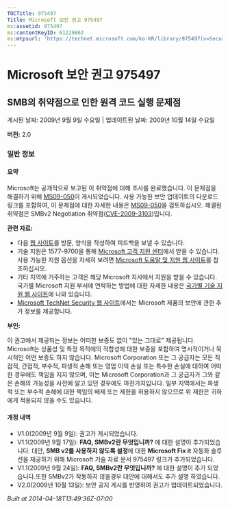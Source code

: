 ```yaml
---
TOCTitle: 975497
Title: Microsoft 보안 권고 975497
ms:assetid: 975497
ms:contentKeyID: 61229863
ms:mtpsurl: 'https://technet.microsoft.com/ko-KR/library/975497(v=Security.10)'
---
```


Microsoft 보안 권고 975497
==========================

SMB의 취약점으로 인한 원격 코드 실행 문제점
-------------------------------------------

게시된 날짜: 2009년 9월 9일 수요일 | 업데이트된 날짜: 2009년 10월 14일 수요일

**버전:** 2.0

### 일반 정보

#### 요약

Microsoft는 공개적으로 보고된 이 취약점에 대해 조사를 완료했습니다. 이 문제점을 해결하기 위해 [MS09-050](http://technet.microsoft.com/security/bulletin/ms09-050)이 게시되었습니다. 사용 가능한 보안 업데이트의 다운로드 링크를 포함하여, 이 문제점에 대한 자세한 내용은 [MS09-050](http://technet.microsoft.com/security/bulletin/ms09-050)을 검토하십시오. 해결된 취약점은 SMBv2 Negotiation 취약점([CVE-2009-3103](http://www.cve.mitre.org/cgi-bin/cvename.cgi?name=cve-2009-3103))입니다.

**관련 자료:**

-   다음 [웹 사이트](https://support.microsoft.com/common/survey.aspx?scid=sw;en;1257&amp;showpage=1&amp;ws=technet&amp;sd=tech)를 방문, 양식을 작성하여 피드백을 보낼 수 있습니다.
-   기술 지원은 1577-9700을 통해 [Microsoft 고객 지원 센터](http://go.microsoft.com/fwlink/?linkid=21131)에서 받을 수 있습니다. 사용 가능한 지원 옵션을 자세히 보려면 [Microsoft 도움말 및 지원 웹 사이트](http://support.microsoft.com/)를 참조하십시오.
-   기타 지역에 거주하는 고객은 해당 Microsoft 지사에서 지원을 받을 수 있습니다. 국가별 Microsoft 지원 부서에 연락하는 방법에 대한 자세한 내용은 [국가별 기술 지원 웹 사이트](http://go.microsoft.com/fwlink/?linkid=21155)에 나와 있습니다.
-   [Microsoft TechNet Security 웹 사이트](http://go.microsoft.com/fwlink/?linkid=21132)에서는 Microsoft 제품의 보안에 관한 추가 정보를 제공합니다.

**부인:**

이 권고에서 제공되는 정보는 어떠한 보증도 없이 "있는 그대로" 제공됩니다. Microsoft는 상품성 및 특정 목적에의 적합성에 대한 보증을 포함하여 명시적이거나 묵시적인 어떤 보증도 하지 않습니다. Microsoft Corporation 또는 그 공급자는 모든 직접적, 간접적, 부수적, 파생적 손해 또는 영업 이익 손실 또는 특수한 손실에 대하여 어떠한 경우에도 책임을 지지 않으며, 이는 Microsoft Corporation과 그 공급자가 그와 같은 손해의 가능성을 사전에 알고 있던 경우에도 마찬가지입니다. 일부 지역에서는 파생적 또는 부수적 손해에 대한 책임의 배제 또는 제한을 허용하지 않으므로 위 제한은 귀하에게 적용되지 않을 수도 있습니다.

#### 개정 내역

-   V1.0(2009년 9월 9일): 권고가 게시되었습니다.
-   V1.1(2009년 9월 17일): **FAQ, SMBv2란 무엇입니까?**  에 대한 설명이 추가되었습니다. 대안, **SMB v2를 사용하지 않도록 설정**에 대한 **Microsoft Fix it** 자동화 솔루션을 제공하기 위해 Microsoft 기술 자료 문서 975497 링크가 추가되었습니다.
-   V1.1(2009년 9월 24일): **FAQ, SMBv2란 무엇입니까?**  에 대한 설명이 추가 되었습니다.또한 SMBv2가 작동하지 않을경우 대안에 대해서도 추가 설명 하였습니다.
-   V2.0(2009년 10월 13일): 보안 공지 게시를 반영하여 권고가 업데이트되었습니다.

*Built at 2014-04-18T13:49:36Z-07:00*
